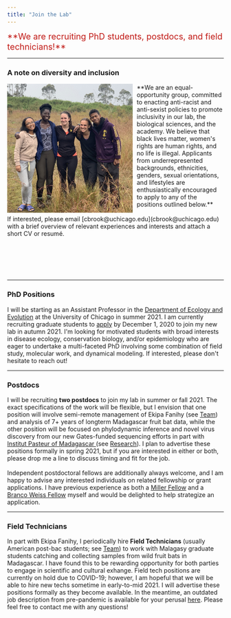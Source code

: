```yaml
---
title: "Join the Lab"
---
```


<style type="text/css">
h1.title {
  font-size: 31px;
  text-align: left;
  color:black;
}
</style>



<div style="text-align: left; font-size: 1.4em; color:#C11B17;">
**We are recruiting PhD students, postdocs, and field technicians!**
</div>


---

### **A note on diversity and inclusion**

<img src="ekipa_fanihy_happy.jpg" alt="bat" style="height: 300px; padding-right: 10px;" align="left"><div style="text-align: left; font-size: 1.2em; padding-right=100px">
</div>
**We are an equal-opportunity group, committed to enacting anti-racist and anti-sexist policies to promote inclusivity in our lab, the biological sciences, and the academy. We believe that black lives matter, women's rights are human rights, and no life is illegal. Applicants from underrepresented backgrounds, ethnicities, genders, sexual orientations, and lifestyles are enthusiastically encouraged to apply to any of the positions outlined below.**
<br> 
<br> 
If interested, please email [cbrook@uchicago.edu](cbrook@uchicago.edu) with a brief overview of relevant experiences and interests and attach a short CV or resumé.
<br> 
<br> 
<br> 
<br> 
<br> 
<br> 


---

### **PhD Positions**

I will be starting as an Assistant Professor in the [Department of Ecology and Evolution](https://ecologyandevolution.uchicago.edu/) at the University of Chicago in summer 2021. I am currently recruiting graduate students to [apply](https://biosciences.uchicago.edu/admissions) by December 1, 2020 to join my new lab in autumn 2021. I'm looking for motivated students with broad interests in disease ecology, conservation biology, and/or epidemiology who are eager to undertake a multi-faceted PhD involving some combination of field study, molecular work, and dynamical modeling. If interested, please don't hesitate to reach out!

---

### **Postdocs**

I will be recruiting **two postdocs** to join my lab in summer or fall 2021. The exact specifications of the work will be flexible, but I envision that one position will involve semi-remote management of Ekipa Fanihy (see [Team](team.html)) and analysis of 7+ years of longterm Madagascar fruit bat data, while the other position will be focused on phylodynamic inference and novel virus discovery from our new Gates-funded sequencing efforts in part with [Institut Pasteur of Madagascar ](http://www.pasteur.mg/) (see [Research](research_interests.html)). I plan to advertise these positions formally in spring 2021, but if you are interested in either or both, please drop me a line to discuss timing and fit for the job.
<br> 
<br> 
Independent postdoctoral fellows are additionally always welcome, and I am happy to advise any interested individuals on related fellowship or grant applications. I have previous experience as both a [Miller Fellow](http://miller.berkeley.edu/) and a [Branco Weiss Fellow](https://brancoweissfellowship.org/) myself and would be delighted to help strategize an application.

---


### **Field Technicians**

In part with Ekipa Fanihy, I periodically hire **Field Technicians** (usually American post-bac students; see [Team](team.html)) to work with Malagasy graduate students catching and collecting samples from wild fruit bats in Madagascar. I have found this to be rewarding opportunity for both parties to engage in scientific and cultural exhange. Field tech positions are currently on hold due to COVID-19; however, I am hopeful that we will be able to hire new techs sometime in early-to-mid 2021. I will advertise these positions formally as they become available. In the meantime, an outdated job description from pre-pandemic is available for your perusal [here](fieldtechjob.html). Please feel free to contact me with any questions!
